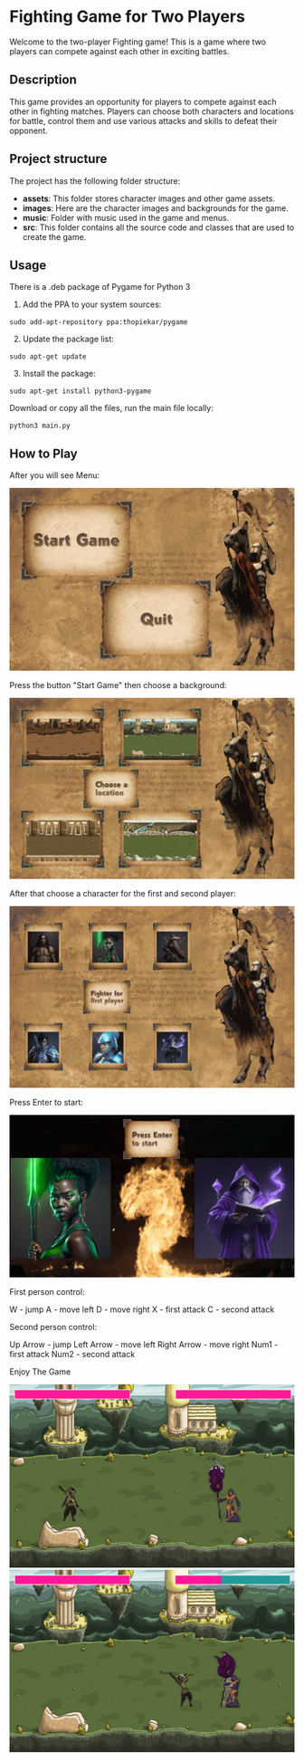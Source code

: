 # Fighting Game for Two Players

Welcome to the two-player Fighting game! This is a game where two players can compete against each other in exciting battles.

## Description

This game provides an opportunity for players to compete against each other in fighting matches. Players can choose both characters and locations for battle, control them and use various attacks and skills to defeat their opponent.

## Project structure

The project has the following folder structure:

- **assets**: This folder stores character images and other game assets.
- **images**: Here are the character images and backgrounds for the game.
- **music**: Folder with music used in the game and menus.
- **src**: This folder contains all the source code and classes that are used to create the game.
  
## Usage

There is a .deb package of Pygame for Python 3

1. Add the PPA to your system sources:
```
sudo add-apt-repository ppa:thopiekar/pygame
```
2. Update the package list:
```
sudo apt-get update
```
3. Install the package:
```
sudo apt-get install python3-pygame
``` 


Download or copy all the files, run the main file locally:
```
python3 main.py
```

## How to Play

After you will see Menu:

![Menu](https://github.com/myryota/py-project/blob/dev/docs/1%20(3)%20(1).png)

Press the button "Start Game" then choose a background:

![Menu](https://github.com/myryota/py-project/blob/dev/docs/2.png)

After that choose a character for the first and second player:

![Menu](https://github.com/myryota/py-project/blob/dev/docs/3.png)

Press Enter to start:

![Menu](https://github.com/myryota/py-project/blob/dev/docs/5.png)

First person сontrol:

W - jump
A - move left
D - move right
X - first attack
C - second attack

Second person сontrol:

Up Arrow - jump
Left Arrow - move left
Right Arrow - move right
Num1 - first attack
Num2 - second attack

Enjoy The Game

![Menu](https://github.com/myryota/py-project/blob/dev/docs/6.png)
![Menu](https://github.com/myryota/py-project/blob/dev/docs/7.png)






